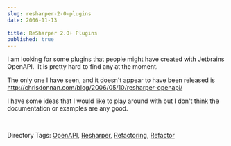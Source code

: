 ```yaml
---
slug: resharper-2-0-plugins
date: 2006-11-13
 
title: ReSharper 2.0+ Plugins
published: true
---
```

<p>I am looking for some plugins that people might have created with Jetbrains OpenAPI.  It is pretty hard to find any at the moment.</p> <p>The only one I have seen, and it doesn't appear to have been released is <a href="http://chrisdonnan.com/blog/2006/05/10/resharper-openapi/" title="http://chrisdonnan.com/blog/2006/05/10/resharper-openapi/">http://chrisdonnan.com/blog/2006/05/10/resharper-openapi/</a> </p> <p>I have some ideas that I would like to play around with but I don't think the documentation or examples are any good.</p> <p> </p> <div class="wlWriterSmartContent" style="padding-right: 0px; display: inline; padding-left: 0px; padding-bottom: 0px; margin: 0px; padding-top: 0px;">Directory Tags: <a href="http://www.kinlan.co.uk/tag/OpenAPI" rel="tag">OpenAPI</a>, <a href="http://www.kinlan.co.uk/tag/Resharper" rel="tag">Resharper</a>, <a href="http://www.kinlan.co.uk/tag/Refactoring" rel="tag">Refactoring</a>, <a href="http://www.kinlan.co.uk/tag/Refactor" rel="tag">Refactor</a>
</div><div class="blogger-post-footer"><img class="posterous_download_image" src="https://blogger.googleusercontent.com/tracker/8109338-719189394615115813?l=www.kinlan.co.uk%2Findex.html" height="1" alt="" width="1" /></div>


